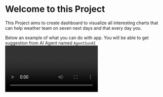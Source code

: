 # Welcome to this Project
 This Project aims to create dashboard to visualize all interesting charts that can help weather team on seven next days and that every day you.

Below an example of what you can do with app. You will be able to get suggestion from AI Agent named `AgentSunAI`
![watch video](video.mp4)
